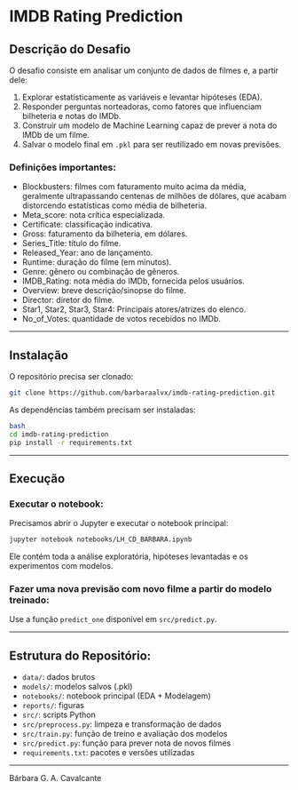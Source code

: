 # IMDB Rating Prediction
## Descrição do Desafio

O desafio consiste em analisar um conjunto de dados de filmes e, a partir dele:
1. Explorar estatisticamente as variáveis e levantar hipóteses (EDA).
2. Responder perguntas norteadoras, como fatores que influenciam bilheteria e notas do IMDb.
3. Construir um modelo de Machine Learning capaz de prever a nota do IMDb de um filme.
4. Salvar o modelo final em `.pkl` para ser reutilizado em novas previsões.

### Definições importantes:
- Blockbusters: filmes com faturamento muito acima da média, geralmente ultrapassando centenas de milhões de dólares, que acabam distorcendo estatísticas como média de bilheteria.
- Meta_score: nota crítica especializada.
- Certificate: classificação indicativa.
- Gross: faturamento da bilheteria, em dólares.
- Series_Title: título do filme.
- Released_Year: ano de lançamento.
- Runtime: duração do filme (em minutos).
- Genre: gênero ou combinação de gêneros.
- IMDB_Rating: nota média do IMDb, fornecida pelos usuários.
- Overview: breve descrição/sinopse do filme.
- Director: diretor do filme.
- Star1, Star2, Star3, Star4: Principais atores/atrizes do elenco.
- No_of_Votes: quantidade de votos recebidos no IMDb.

---

## Instalação

O repositório precisa ser clonado:

```bash
git clone https://github.com/barbaraalvx/imdb-rating-prediction.git
```

As dependências também precisam ser instaladas:

```bash
bash
cd imdb-rating-prediction
pip install -r requirements.txt
```

---

## Execução

### Executar o notebook:

Precisamos abrir o Jupyter e executar o notebook principal:
```bash
jupyter notebook notebooks/LH_CD_BARBARA.ipynb
```
Ele contém toda a análise exploratória, hipóteses levantadas e os experimentos com modelos.

### Fazer uma nova previsão com novo filme a partir do modelo treinado:
Use a função `predict_one` disponível em `src/predict.py`.

---

## Estrutura do Repositório:
- `data/`: dados brutos
- `models/`: modelos salvos (.pkl)
- `notebooks/`: notebook principal (EDA + Modelagem)
- `reports/`: figuras
- `src/`: scripts Python
- `src/preprocess.py`: limpeza e transformação de dados
- `src/train.py`: função de treino e avaliação dos modelos
- `src/predict.py`: função para prever nota de novos filmes
- `requirements.txt`: pacotes e versões utilizadas

---

Bárbara G. A. Cavalcante